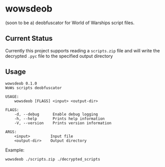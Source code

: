 # wowsdeob

(soon to be a) deobfuscator for World of Warships script files.

## Current Status

Currently this project supports reading a `scripts.zip` file and will write the decrypted `.pyc` file to the specified output directory

## Usage

```
wowsdeob 0.1.0
WoWs scripts deobfuscator

USAGE:
    wowsdeob [FLAGS] <input> <output-dir>

FLAGS:
    -d, --debug      Enable debug logging
    -h, --help       Prints help information
    -V, --version    Prints version information

ARGS:
    <input>         Input file
    <output-dir>    Output directory
```

Example:

```bash
wowsdeob ./scripts.zip ./decrypted_scripts
```